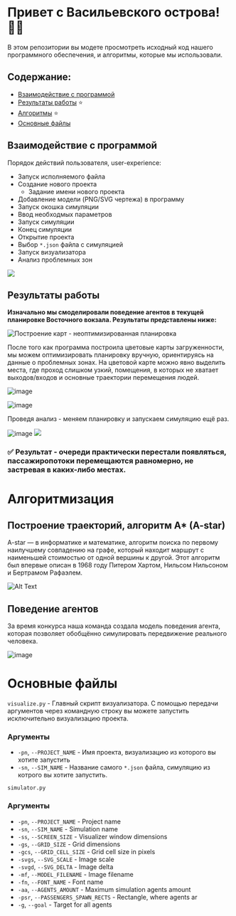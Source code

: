 # Привет с Васильевского острова! 👋🏻
В этом репозитории вы модете просмотреть исходный код нашего программного обеспечения, и алгоритмы, которые мы использовали.

## Содержание:

- [Взаимодействие с программой](https://github.com/eteriall/Skill-Up/blob/master/readme.md#взаимодействие-с-программой)
- [Результаты работы](https://github.com/eteriall/Skill-Up/blob/master/readme.md#результаты-работы) ⭐️
- [Алгоритмы](https://github.com/eteriall/Skill-Up/blob/master/readme.md#алгоритмизация) ⭐️
- [Основные файлы](https://github.com/eteriall/Skill-Up/blob/master/readme.md#основные-файлы)





## Взаимодействие с программой
Порядок действий пользователя, user-experience:
- Запуск исполняемого файла
- Создание нового проекта
  - Задание имени нового проекта
- Добавление модели (PNG/SVG чертежа) в программу
- Запуск окошка симуляции
- Ввод необходмых параметров
- Запуск симуляции
- Конец симуляции
- Открытие проекта
- Выбор `*.json` файла с симуляцией
- Запуск визуализатора
- Анализ проблемных зон


![](https://media.giphy.com/media/ukL8x86nxJWshs55v9/giphy.gif)


## Результаты работы

**Изначально мы смоделировали поведение агентов в текущей планировке Восточного вокзала. Результаты представлены ниже:**

![Построение карт - неоптимизированная планировка](https://media.giphy.com/media/8ExoTYmlmDRnTiPwMn/giphy.gif)

После того как программа построила цветовые карты загруженности, мы можем оптимизировать планировку вручную, ориентируясь на данные о проблемных зонах. На цветовой карте можно явно выделить места, где проход слишком узкий, помещения, в которых не хватает выходов/входов и основные траектории перемещения людей.

![image](https://user-images.githubusercontent.com/57683566/139822026-1556b847-ddd4-44fe-a7d0-8a4581a52424.png)

![image](https://user-images.githubusercontent.com/57683566/139820950-fce9e3d9-e3a4-489f-83a9-82589a74ed93.png)

Проведя анализ - меняем планировку и запускаем симуляцию ещё раз.

![image](https://user-images.githubusercontent.com/57683566/139823678-7ba9a26d-9c7a-4043-b320-aba1b54f5232.png)
![](https://media.giphy.com/media/6uINPjcdoVdZem5vyI/giphy.gif)

### ✅ Результат - **очереди практически перестали появляться, пассажиропотоки перемещаются равномерно**, не застревая в каких-либо местах. 

# Алгоритмизация

## Построение траекторий, алгоритм A* (A-star)
A-star — в информатике и математике, алгоритм поиска по первому наилучшему совпадению на графе, который находит маршрут с наименьшей стоимостью от одной вершины к другой. Этот алгоритм был впервые описан в 1968 году Питером Хартом, Нильсом Нильсоном и Бертрамом Рафаэлем.

![Alt Text](https://media.giphy.com/media/v1pAsuYNLCzOfhaMe2/giphy-downsized-large.gif)

## Поведение агентов
За время конкурса наша команда создала модель поведения агента, которая позволяет обобщённо симулировать передвижение реального человека.

![image](https://user-images.githubusercontent.com/57683566/139818056-2d7658ba-b36e-4138-a339-6f83cb139631.png)

# Основные файлы
`visualize.py` - Главный скрипт визуализатора. С помощью передачи аргументов через командную строку вы можете запустить исключительно визуализацию проекта.
### Аргументы
- `-pn`, `--PROJECT_NAME` - Имя проекта, визуализацию из которого вы хотите запустить
- `-sn`, `--SIM_NAME` - Название самого `*.json` файла, симуляцию из котрого вы хотите запустить.

`simulator.py`
### Аргументы
- `-pn`, `--PROJECT_NAME` - Project name
- `-sn`, `--SIM_NAME` - Simulation name
- `-ss`, `--SCREEN_SIZE` - Visualizer window dimensions
- `-gs`, `--GRID_SIZE` - Grid dimensions
- `-gcs`, `--GRID_CELL_SIZE` - Grid cell size in pixels
- `-svgs`, `--SVG_SCALE` - Image scale
- `-svgd`, `--SVG_DELTA` - Image delta
- `-mf`, `--MODEL_FILENAME` - Image filename
- `-fn`, `--FONT_NAME` - Font name
- `-aa`, `--AGENTS_AMOUNT` - Maximum simulation agents amount
- `-psr`, `--PASSENGERS_SPAWN_RECTS` - Rectangle, where agents ar
- `-g`, `--goal` - Target for all agents






